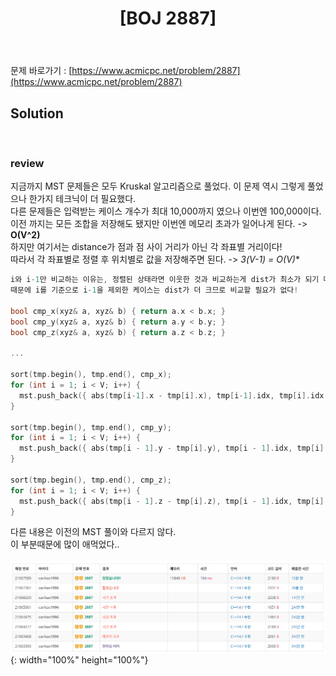 ﻿---
toc: true
title:  "[BOJ 2887]"
last_modified_at:   2020-07-19
excerpt: "행성 터널"
categories: PS2020
image: "/images/2887.png"
sitemap :
  changefreq : weekly
  priority : 1.0
---
문제 바로가기 : [https://www.acmicpc.net/problem/2887](https://www.acmicpc.net/problem/2887)<br>
## Solution
<script src="https://gist.github.com/yooniversal/4eccb80ff89ddb8e020590c3c9fe765f.js"></script>
<br>

### review

지금까지 MST 문제들은 모두 Kruskal 알고리즘으로 풀었다. 이 문제 역시 그렇게 풀었으나 한가지 테크닉이 더 필요했다.<br>
다른 문제들은 입력받는 케이스 개수가 최대 10,000까지 였으나 이번엔 100,000이다.<br>
이전 까지는 모든 조합을 저장해도 됐지만 이번엔 메모리 초과가 일어나게 된다. -> **O(V^2)**<br>
하지만 여기서는 distance가 점과 점 사이 거리가 아닌 각 좌표별 거리이다!<br>
따라서 각 좌표별로 정렬 후 위치별로 값을 저장해주면 된다. -> **3*(V-1) = O(V)**<br>
```cpp
i와 i-1만 비교하는 이유는, 정렬된 상태라면 이웃한 것과 비교하는게 dist가 최소가 되기 때문이다.
때문에 i를 기준으로 i-1을 제외한 케이스는 dist가 더 크므로 비교할 필요가 없다!

bool cmp_x(xyz& a, xyz& b) { return a.x < b.x; }
bool cmp_y(xyz& a, xyz& b) { return a.y < b.y; }
bool cmp_z(xyz& a, xyz& b) { return a.z < b.z; }

...

sort(tmp.begin(), tmp.end(), cmp_x);
for (int i = 1; i < V; i++) {
  mst.push_back({ abs(tmp[i-1].x - tmp[i].x), tmp[i-1].idx, tmp[i].idx });
}

sort(tmp.begin(), tmp.end(), cmp_y);
for (int i = 1; i < V; i++) {
  mst.push_back({ abs(tmp[i - 1].y - tmp[i].y), tmp[i - 1].idx, tmp[i].idx });
}

sort(tmp.begin(), tmp.end(), cmp_z);
for (int i = 1; i < V; i++) {
  mst.push_back({ abs(tmp[i - 1].z - tmp[i].z), tmp[i - 1].idx, tmp[i].idx });
}
```
다른 내용은 이전의 MST 풀이와 다르지 않다.<br>
이 부분때문에 많이 애먹었다..<br><br>
![2887_2.png](/images/2887_2.png){: width="100%" height="100%"}

<script src="https://utteranc.es/client.js"
        repo="yooniversal/blog-comments"
        issue-term="pathname"
        theme="github-light"
        crossorigin="anonymous"
        async>
</script>
